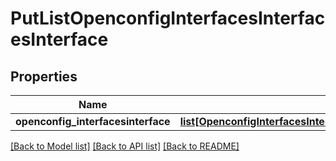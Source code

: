 # PutListOpenconfigInterfacesInterfacesInterface

## Properties
Name | Type | Description | Notes
------------ | ------------- | ------------- | -------------
**openconfig_interfacesinterface** | [**list[OpenconfigInterfacesInterfacesOpenconfiginterfacesinterfacesInterface]**](OpenconfigInterfacesInterfacesOpenconfiginterfacesinterfacesInterface.md) |  | [optional] 

[[Back to Model list]](../README.md#documentation-for-models) [[Back to API list]](../README.md#documentation-for-api-endpoints) [[Back to README]](../README.md)


